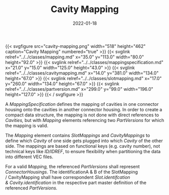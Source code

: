 ﻿---
title: Cavity Mapping
toc: false
type: specs
layout: diagram
date: "2022-01-18"
draft: false
specification: VEC
version: 1.2.2
documentType: "Recommendation"
elementType: Diagram
classes:
  - Mapping
  - MappingSpecification
  - CavityMapping
  - SlotMapping
  - PartVersion
menu:
  VEC-1.2.2:    
    parent: component-characteristics
    identifier: component-characteristics/cavity-mapping
    weight: 1005006 

# Prev/next pager order (if `docs_section_pager` enabled in `params.toml`)
weight: 1005006
---
{{< svgfigure src="cavity-mapping.png" width="518" height="462" caption="Cavity Mapping" numbered="true" >}}
  {{< svglink relref="../../classes/mapping.md" x="35.0" y="113.0" width="80.0" height="92.0" >}}
  {{< svglink relref="../../classes/mappingspecification.md" x="21.0" y="15.0" width="125.0" height="43.0" >}}
  {{< svglink relref="../../classes/cavitymapping.md" x="14.0" y="381.0" width="134.0" height="67.0" >}}
  {{< svglink relref="../../classes/slotmapping.md" x="17.0" y="260.0" width="134.0" height="67.0" >}}
  {{< svglink relref="../../classes/partversion.md" x="299.0" y="99.0" width="196.0" height="127.0" >}}
{{< / svgfigure >}}
<p> A <i>MappingSpecification </i>defines the mapping of cavities in one connector housing onto the cavities in another connector housing. In order to create a compact data structure, the mapping is not done with direct references to <i>Cavities, </i>but with <i>Mapping</i> elements referencing two <i>PartVersions </i>for which the mapping is valid.      </p>      <p> The <i>Mapping</i> element contains <i>SlotMappings</i> and <i>CavityMappings </i>to define which <i>Cavity</i> of one side gets plugged into which <i>Cavity</i> of the other side. The mappings are based on functional keys (e.g. cavity number), not technical keys like <i>ID/IDREF</i>, to ensure flexibility when partitioning the data into different VEC&#160;files.      </p>      <p> For a valid <i>Mapping, </i>the referenced <i>PartVersions </i>shall represent <i>ConnectorHousings</i>. The identificationA&#160;&amp;&#160;B of the SlotMapping /&#160;CavityMapping shall have correspondent <i>Slot.identifcation &amp;&#160;Cavity.identification</i> in the respective part master definition of the referenced <i>PartVersions.</i>       </p>